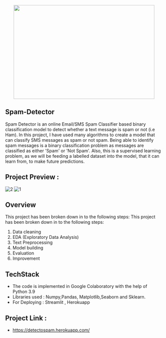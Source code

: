 <p align="center"><img width="450" height="300" src="https://user-images.githubusercontent.com/75260179/157315162-74031115-99d2-45a0-b93e-a3161a64d877.jpg" width="300" height="300"> </p>

## Spam-Detector
Spam Detector is an online Email/SMS Spam Classifier based binary classification model to detect whether a text message is spam or not (i.e Ham).
In this project, I have used many algorithms to create a model that can classify SMS messages as spam or not spam. Being able to identify spam messages is a binary classification problem as messages are classified as either 'Spam' or 'Not Spam'. Also, this is a supervised learning problem, as we will be feeding a labelled dataset into the model, that it can learn from, to make future predictions.

## Project Preview : 
![2](https://user-images.githubusercontent.com/75260179/158168267-d033726b-03c4-4df8-80cb-376b155fa66a.png)
![1](https://user-images.githubusercontent.com/75260179/158168273-dcf52476-2636-4a9b-b214-2f770431c4c2.png)

## Overview
This project has been broken down in to the following steps:
This project has been broken down in to the following steps:
1. Data cleaning
2. EDA (Exploratory Data Analysis)
3. Text Preprocessing
4. Model building
5. Evaluation
6. Improvement

## TechStack
*  The code is implemented in Google Colaboratory with the help of Python 3.9
*  Libraries used :  Numpy,Pandas, Matplotlib,Seaborn and Sklearn.
*  For Deploying : Streamlit , Herokuapp

## Project Link : 
* https://detectospam.herokuapp.com/
